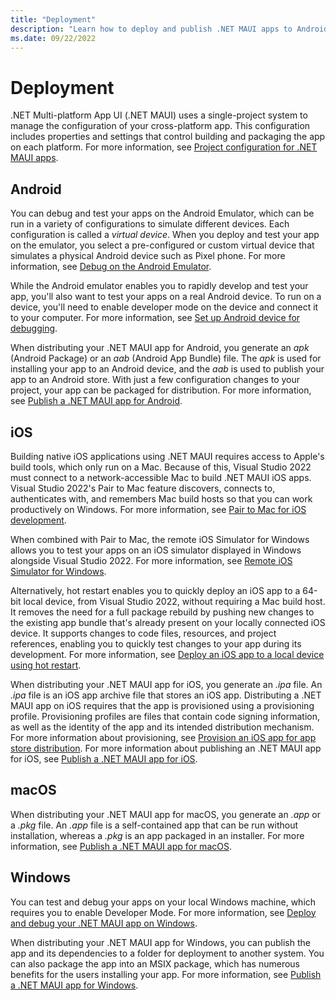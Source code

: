 ```yaml
---
title: "Deployment"
description: "Learn how to deploy and publish .NET MAUI apps to Android, iOS, macOS, and Windows."
ms.date: 09/22/2022
---
```


# Deployment

.NET Multi-platform App UI (.NET MAUI) uses a single-project system to manage the configuration of your cross-platform app. This configuration includes properties and settings that control building and packaging the app on each platform. For more information, see [Project configuration for .NET MAUI apps](visual-studio-properties.md).

## Android

You can debug and test your apps on the Android Emulator, which can be run in a variety of configurations to simulate different devices. Each configuration is called a *virtual device*. When you deploy and test your app on the emulator, you select a pre-configured or custom virtual device that simulates a physical Android device such as Pixel phone. For more information, see [Debug on the Android Emulator](~/android/emulator/debug-on-emulator.md).

While the Android emulator enables you to rapidly develop and test your app, you'll also want to test your apps on a real Android device. To run on a device, you'll need to enable developer mode on the device and connect it to your computer. For more information, see [Set up Android device for debugging](~/android/device/setup.md).

When distributing your .NET MAUI app for Android, you generate an *apk* (Android Package) or an *aab* (Android App Bundle) file. The *apk* is used for installing your app to an Android device, and the *aab* is used to publish your app to an Android store. With just a few configuration changes to your project, your app can be packaged for distribution. For more information, see [Publish a .NET MAUI app for Android](~/android/deployment/overview.md).

## iOS

Building native iOS applications using .NET MAUI requires access to Apple's build tools, which only run on a Mac. Because of this, Visual Studio 2022 must connect to a network-accessible Mac to build .NET MAUI iOS apps. Visual Studio 2022's Pair to Mac feature discovers, connects to, authenticates with, and remembers Mac build hosts so that you can work productively on Windows. For more information, see [Pair to Mac for iOS development](~/ios/pair-to-mac.md).

When combined with Pair to Mac, the remote iOS Simulator for Windows allows you to test your apps on an iOS simulator displayed in Windows alongside Visual Studio 2022. For more information, see [Remote iOS Simulator for Windows](~/ios/remote-simulator.md).

Alternatively, hot restart enables you to quickly deploy an iOS app to a 64-bit local device, from Visual Studio 2022, without requiring a Mac build host. It removes the need for a full package rebuild by pushing new changes to the existing app bundle that's already present on your locally connected iOS device. It supports changes to code files, resources, and project references, enabling you to quickly test changes to your app during its development. For more information, see [Deploy an iOS app to a local device using hot restart](hot-restart.md).

When distributing your .NET MAUI app for iOS, you generate an *.ipa* file. An *.ipa* file is an iOS app archive file that stores an iOS app. Distributing a .NET MAUI app on iOS requires that the app is provisioned using a provisioning profile. Provisioning profiles are files that contain code signing information, as well as the identity of the app and its intended distribution mechanism. For more information about provisioning, see [Provision an iOS app for app store distribution](~/ios/deployment/provision.md). For more information about publishing an .NET MAUI app for iOS, see [Publish a .NET MAUI app for iOS](~/ios/deployment/overview.md).

## macOS

When distributing your .NET MAUI app for macOS, you generate an *.app* or a *.pkg* file. An *.app* file is a self-contained app that can be run without installation, whereas a *.pkg* is an app packaged in an installer. For more information, see [Publish a .NET MAUI app for macOS](~/macos/deployment/overview.md).

## Windows

You can test and debug your apps on your local Windows machine, which requires you to enable Developer Mode. For more information, see [Deploy and debug your .NET MAUI app on Windows](~/windows/setup.md).

When distributing your .NET MAUI app for Windows, you can publish the app and its dependencies to a folder for deployment to another system. You can also package the app into an MSIX package, which has numerous benefits for the users installing your app. For more information, see [Publish a .NET MAUI app for Windows](~/windows/deployment/overview.md).
